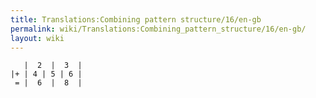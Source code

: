 ```yaml
---
title: Translations:Combining pattern structure/16/en-gb
permalink: wiki/Translations:Combining_pattern_structure/16/en-gb/
layout: wiki
---
```


       |  2  |  3  |
    |+ | 4 | 5 | 6 |
     = |  6  |  8  |
